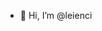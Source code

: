 - 👋 Hi, I’m @leienci
<!--- 某国内二本大学在校大学生，整日遭受数学和英语的毒打。 --->
<!--- 个人博客：https://blog.leienci.site ---!>

<!---
leienci/leienci is a ✨ special ✨ repository because its `README.md` (this file) appears on your GitHub profile.
You can click the Preview link to take a look at your changes.
--->
